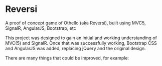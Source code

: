 # Reversi
A proof of concept game of Othello (aka Reversi), built using MVC5, SignalR, AngularJS, Bootstrap, etc

This project was designed to gain an initial and working understanding of MVC(5) and SignalR.  Once that was successfully working, Bootstrap CSS and AngularJS was added, replacing jQuery and the original design.

There are many things that could be improved, for example:
